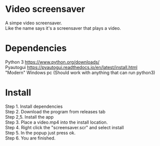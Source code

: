 # Video screensaver
A simpe video screensaver.<br />
Like the name says it's a screensaver that plays a video.

# Dependencies
Python 3 https://www.python.org/downloads/<br />
Pyautogui https://pyautogui.readthedocs.io/en/latest/install.html<br />
"Modern" Windows pc (Should work with anything that can run python3)<br />

# Install

Step 1. Install dependencies<br />
Step 2. Download the program from releases tab<br />
Step 2,5. Install the app <br />
Step 3. Place a video.mp4 into the install location.<br />
Step 4. Right click the "screensaver.scr" and select install<br />
Step 5. In the popup just press ok.<br />
Step 6. You are finished.
